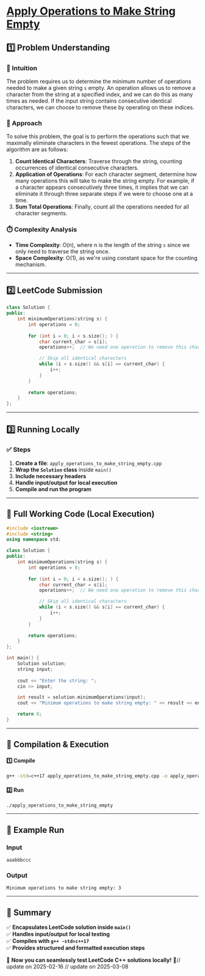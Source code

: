 # **[Apply Operations to Make String Empty](https://leetcode.com/problems/apply-operations-to-make-string-empty/)**  

## **1️⃣ Problem Understanding**  
### **📌 Intuition**  
The problem requires us to determine the minimum number of operations needed to make a given string `s` empty. An operation allows us to remove a character from the string at a specified index, and we can do this as many times as needed. If the input string contains consecutive identical characters, we can choose to remove these by operating on these indices.

### **🚀 Approach**  
To solve this problem, the goal is to perform the operations such that we maximally eliminate characters in the fewest operations. The steps of the algorithm are as follows:
1. **Count Identical Characters**: Traverse through the string, counting occurrences of identical consecutive characters.
2. **Application of Operations**: For each character segment, determine how many operations this will take to make the string empty. For example, if a character appears consecutively three times, it implies that we can eliminate it through three separate steps if we were to choose one at a time.
3. **Sum Total Operations**: Finally, count all the operations needed for all character segments.

### **⏱️ Complexity Analysis**  
- **Time Complexity**: O(n), where n is the length of the string `s` since we only need to traverse the string once.
- **Space Complexity**: O(1), as we're using constant space for the counting mechanism.

---  

## **2️⃣ LeetCode Submission**  
```cpp
class Solution {
public:
    int minimumOperations(string s) {
        int operations = 0;
        
        for (int i = 0; i < s.size(); ) {
            char current_char = s[i];
            operations++;  // We need one operation to remove this character segment.

            // Skip all identical characters
            while (i < s.size() && s[i] == current_char) {
                i++;
            }
        }
        
        return operations;
    }
};  
```  

---  

## **3️⃣ Running Locally**  
### **✅ Steps**  
1. **Create a file**: `apply_operations_to_make_string_empty.cpp`  
2. **Wrap the `Solution` class** inside `main()`  
3. **Include necessary headers**  
4. **Handle input/output for local execution**  
5. **Compile and run the program**  

---  

## **📝 Full Working Code (Local Execution)**  
```cpp
#include <iostream>
#include <string>
using namespace std;

class Solution {
public:
    int minimumOperations(string s) {
        int operations = 0;
        
        for (int i = 0; i < s.size(); ) {
            char current_char = s[i];
            operations++;  // We need one operation to remove this character segment.

            // Skip all identical characters
            while (i < s.size() && s[i] == current_char) {
                i++;
            }
        }
        
        return operations;
    }
};

int main() {
    Solution solution;
    string input;
    
    cout << "Enter the string: ";
    cin >> input;

    int result = solution.minimumOperations(input);
    cout << "Minimum operations to make string empty: " << result << endl;

    return 0;
}  
```  

---  

## **🔧 Compilation & Execution**  
#### **1️⃣ Compile**  
```bash
g++ -std=c++17 apply_operations_to_make_string_empty.cpp -o apply_operations_to_make_string_empty
```  

#### **2️⃣ Run**  
```bash
./apply_operations_to_make_string_empty
```  

---  

## **🎯 Example Run**  
### **Input**  
```
aaabbbccc
```  
### **Output**  
```
Minimum operations to make string empty: 3
```  

---  

## **📌 Summary**  
✅ **Encapsulates LeetCode solution inside `main()`**  
✅ **Handles input/output for local testing**  
✅ **Compiles with `g++ -std=c++17`**  
✅ **Provides structured and formatted execution steps**  

🚀 **Now you can seamlessly test LeetCode C++ solutions locally!** 🚀// update on 2025-02-16
// update on 2025-03-08

